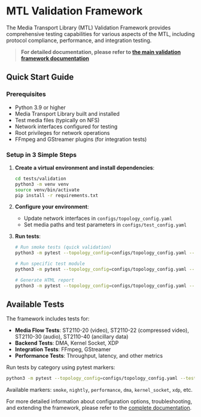 # MTL Validation Framework

The Media Transport Library (MTL) Validation Framework provides comprehensive testing capabilities for various aspects of the MTL, including protocol compliance, performance, and integration testing.

> **For detailed documentation, please refer to [the main validation framework documentation](/doc/validation_framework.md)**

## Quick Start Guide

### Prerequisites

- Python 3.9 or higher
- Media Transport Library built and installed
- Test media files (typically on NFS)
- Network interfaces configured for testing
- Root privileges for network operations
- FFmpeg and GStreamer plugins (for integration tests)

### Setup in 3 Simple Steps

1. **Create a virtual environment and install dependencies**:
   ```bash
   cd tests/validation
   python3 -m venv venv
   source venv/bin/activate
   pip install -r requirements.txt
   ```

2. **Configure your environment**:
   - Update network interfaces in `configs/topology_config.yaml`
   - Set media paths and test parameters in `configs/test_config.yaml`

3. **Run tests**:
   ```bash
   # Run smoke tests (quick validation)
   python3 -m pytest --topology_config=configs/topology_config.yaml --test_config=configs/test_config.yaml -m smoke
   
   # Run specific test module
   python3 -m pytest --topology_config=configs/topology_config.yaml --test_config=configs/test_config.yaml tests/single/st20p/test_st20p_rx.py
   
   # Generate HTML report
   python3 -m pytest --topology_config=configs/topology_config.yaml --test_config=configs/test_config.yaml -m smoke --template=html/index.html --report=report.html
   ```

## Available Tests

The framework includes tests for:

- **Media Flow Tests**: ST2110-20 (video), ST2110-22 (compressed video), ST2110-30 (audio), ST2110-40 (ancillary data)
- **Backend Tests**: DMA, Kernel Socket, XDP
- **Integration Tests**: FFmpeg, GStreamer
- **Performance Tests**: Throughput, latency, and other metrics

Run tests by category using pytest markers:
```bash
python3 -m pytest --topology_config=configs/topology_config.yaml --test_config=configs/test_config.yaml -m [marker]
```

Available markers: `smoke`, `nightly`, `performance`, `dma`, `kernel_socket`, `xdp`, etc.

For more detailed information about configuration options, troubleshooting, and extending the framework, please refer to the [complete documentation](/doc/validation_framework.md).
